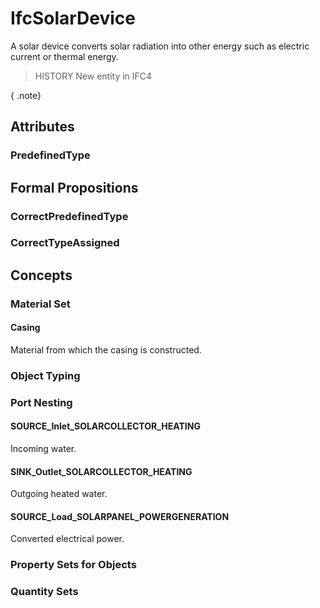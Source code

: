 # IfcSolarDevice

A solar device converts solar radiation into other energy such as electric current or thermal energy.
<!-- end of short definition -->


> HISTORY New entity in IFC4

{ .note}
>

## Attributes

### PredefinedType


## Formal Propositions

### CorrectPredefinedType


### CorrectTypeAssigned

## Concepts

### Material Set



#### Casing

Material from which the casing is constructed.

### Object Typing



### Port Nesting



#### SOURCE_Inlet_SOLARCOLLECTOR_HEATING

Incoming water.

#### SINK_Outlet_SOLARCOLLECTOR_HEATING

Outgoing heated water.

#### SOURCE_Load_SOLARPANEL_POWERGENERATION

Converted electrical power.

### Property Sets for Objects



### Quantity Sets



